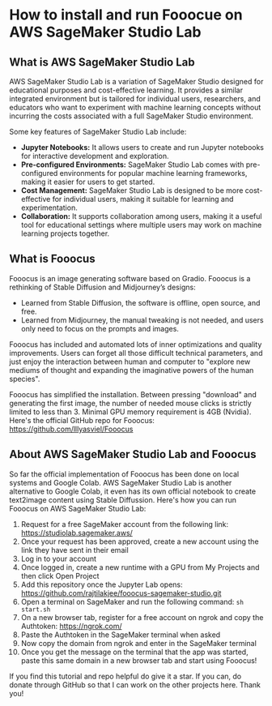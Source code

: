 # How to install and run Fooocue on AWS SageMaker Studio Lab

## What is AWS SageMaker Studio Lab

AWS SageMaker Studio Lab is a variation of SageMaker Studio designed for educational purposes and cost-effective learning. It provides a similar integrated environment but is tailored for individual users, researchers, and educators who want to experiment with machine learning concepts without incurring the costs associated with a full SageMaker Studio environment.

Some key features of SageMaker Studio Lab include:

- **Jupyter Notebooks:** It allows users to create and run Jupyter notebooks for interactive development and exploration.
- **Pre-configured Environments:** SageMaker Studio Lab comes with pre-configured environments for popular machine learning frameworks, making it easier for users to get started.
- **Cost Management:** SageMaker Studio Lab is designed to be more cost-effective for individual users, making it suitable for learning and experimentation.
- **Collaboration:** It supports collaboration among users, making it a useful tool for educational settings where multiple users may work on machine learning projects together.

## What is Fooocus

Fooocus is an image generating software based on Gradio. Fooocus is a rethinking of Stable Diffusion and Midjourney’s designs:

- Learned from Stable Diffusion, the software is offline, open source, and free.
- Learned from Midjourney, the manual tweaking is not needed, and users only need to focus on the prompts and images.

Fooocus has included and automated lots of inner optimizations and quality improvements. Users can forget all those difficult technical parameters, and just enjoy the interaction between human and computer to "explore new mediums of thought and expanding the imaginative powers of the human species".

Fooocus has simplified the installation. Between pressing "download" and generating the first image, the number of needed mouse clicks is strictly limited to less than 3. Minimal GPU memory requirement is 4GB (Nvidia). Here's the official GitHub repo for Fooocus: https://github.com/lllyasviel/Fooocus

## About AWS SageMaker Studio Lab and Fooocus

So far the official implementation of Fooocus has been done on local systems and Google Colab. AWS SageMaker Studio Lab is another alternative to Google Colab, it even has its own official notebook to create text2image content using Stable Diffussion. Here's how you can run Fooocus on AWS SageMaker Studio Lab:

1. Request for a free SageMaker account from the following link: https://studiolab.sagemaker.aws/
2. Once your request has been approved, create a new account using the link they have sent in their email
3. Log in to your account
4. Once logged in, create a new runtime with a GPU from My Projects and then click Open Project
5. Add this repository once the Jupyter Lab opens: https://github.com/rajtilakjee/fooocus-sagemaker-studio.git
6. Open a terminal on SageMaker and run the following command: `sh start.sh`
7. On a new browser tab, register for a free account on ngrok and copy the Authtoken: https://ngrok.com/
8. Paste the Authtoken in the SageMaker terminal when asked
9. Now copy the domain from ngrok and enter in the SageMaker terminal
10. Once you get the message on the terminal that the app was started, paste this same domain in a new browser tab and start using Fooocus!

If you find this tutorial and repo helpful do give it a star. If you can, do donate through GitHub so that I can work on the other projects here. Thank you!
